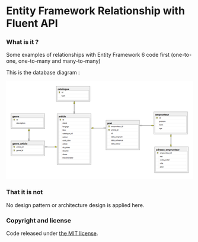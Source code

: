 Entity Framework Relationship with Fluent API
===

### What is it ?

Some examples of relationships with Entity Framework 6 code first (one-to-one, one-to-many and many-to-many)

This is the database diagram :

![Database diagram](https://github.com/lionelrepellin/entity-framework-relationship/blob/master/database-diagram.png "Database diagram")

### That it is not

No design pattern or architecture design is applied here.

### Copyright and license

Code released under [the MIT license](https://github.com/twbs/bootstrap/blob/master/LICENSE).